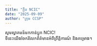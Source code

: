 ```yaml
---
title: "ក្លឹប NCIC"
date: "2025-09-09"
author: "ក្រុម CCSP"
---
```


សូមស្វាគមន៍មកកាន់ប្លុក NCIC!  
ទីនេះយើងចែករំលែកព័ត៌មានអំពីព្រឹត្តិការណ៍ និងគម្រោង។
